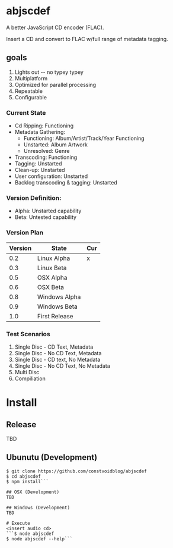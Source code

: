 # abjscdef
A better JavaScript CD encoder (FLAC).

Insert a CD and convert to FLAC w/full range of metadata tagging.

## goals
1. Lights out -- no typey typey
2. Multiplatform
3. Optimized for parallel processing
4. Repeatable
5. Configurable 
 
### Current State
* Cd Ripping: Functioning
* Metadata Gathering:  
    * Functioning: Album/Artist/Track/Year Functioning
    * Unstarted: Album Artwork
    * Unresolved: Genre     
* Transcoding: Functioning
* Tagging: Unstarted
* Clean-up: Unstarted
* User configuration: Unstarted
* Backlog transcoding & tagging: Unstarted

### Version Definition:
* Alpha: Unstarted capability
* Beta: Untested capability

### Version Plan
|Version|State|Cur|
|-------|-----|---|
|0.2|Linux Alpha|x|
|0.3|Linux Beta||
|0.5|OSX Alpha||
|0.6|OSX Beta||
|0.8|Windows Alpha||
|0.9|Windows Beta||
|1.0|First Release||

### Test Scenarios
1. Single Disc - CD Text, Metadata
2. Single Disc - No CD Text, Metadata
3. Single Disc - CD text, No Metadata
4. Single Disc - No CD Text, No Metadata
5. Multi Disc
6. Compiliation

# Install 
## Release 
TBD

## Ubunutu (Development)
```$ sudo apt-get install cdparanoia flac cdtool icedax nodejs
$ git clone https://github.com/constvoidblog/abjscdef
$ cd abjscdef
$ npm install```

## OSX (Development)
TBD

## Windows (Development)
TBD

# Execute
<insert audio cd>
```$ node abjscdef
$ node abjscdef --help```